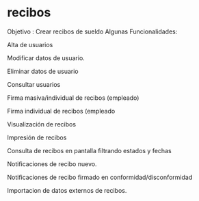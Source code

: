 # recibos
Objetivo :  Crear recibos de sueldo
Algunas  Funcionalidades:

Alta  de usuarios

Modificar  datos de usuario.

Eliminar datos de usuario

Consultar usuarios

Firma masiva/individual de recibos (empleado)

Firma individual de recibos (empleado

Visualización de recibos

Impresión de recibos

Consulta de recibos en pantalla filtrando estados y fechas

Notificaciones de recibo nuevo.

Notificaciones de recibo firmado en conformidad/disconformidad

Importacion de datos externos de  recibos.
